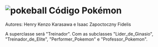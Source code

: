 # ![pokeball](https://i.imgur.com/e0ro2kU.png) Código Pokémon 

Autores: Henry Kenzo Karasawa e Isaac Zapoctoczny Fidelis

A superclasse será "Treinador". Com as subclasses "Lider_de_Ginasio", "Treinador_de_Elite", "Performer_Pokemon" e "Professor_Pokemon".

